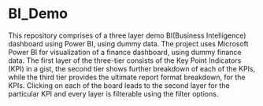 # BI_Demo
This repository comprises of a three layer demo BI(Business Intelligence) dashboard using Power BI, using dummy data. 
The project uses Microsoft Power BI for visualization of a finance dashboard, using dummy finance data. The first layer of the three-tier consists of the Key Point Indicators (KPI) in a gist, the second tier shows further breakdown of each of the KPIs, while the third tier provides the ultimate report format breakdown, for the KPIs. Clicking on each of the board leads to the second layer for the particular KPI and every layer is filterable using the filter options. 


